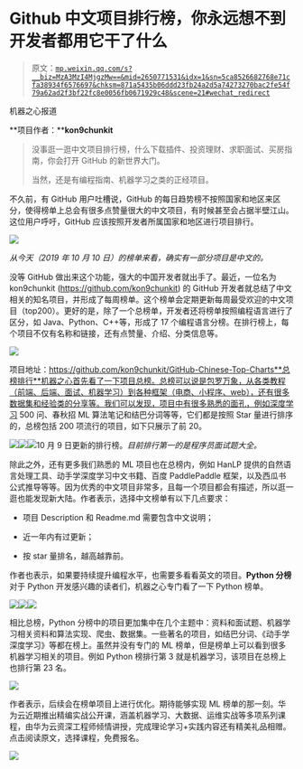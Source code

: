 # Github 中文项目排行榜，你永远想不到开发者都用它干了什么

> 原文：[`mp.weixin.qq.com/s?__biz=MzA3MzI4MjgzMw==&mid=2650771531&idx=1&sn=5ca8526682768e71cfa38934f6576697&chksm=871a5435b06ddd23fb24a2d5a74273270bac2fe54f79a62ad2f3bf22fc8e0056fb0671929c48&scene=21#wechat_redirect`](http://mp.weixin.qq.com/s?__biz=MzA3MzI4MjgzMw==&mid=2650771531&idx=1&sn=5ca8526682768e71cfa38934f6576697&chksm=871a5435b06ddd23fb24a2d5a74273270bac2fe54f79a62ad2f3bf22fc8e0056fb0671929c48&scene=21#wechat_redirect)

机器之心报道

**项目作者：****kon9chunkit**

> 没事逛一逛中文项目排行榜，什么下载插件、投资理财、求职面试、买房指南，你会打开 GitHub 的新世界大门。
> 
> 当然，还是有编程指南、机器学习之类的正经项目。

不久前，有 GitHub 用户吐槽说，GitHub 的每日趋势榜不按照国家和地区来区分，使得榜单上总会有很多点赞量很大的中文项目，有时候甚至会占据半壁江山。这位用户呼吁，GitHub 应该按照开发者所属国家和地区进行项目排行。

![](img/3ffcc5f574376f98f5c8f9f69b05ba9e.jpg)

*从今天（2019 年 10 月 10 日）的榜单来看，确实有一部分项目是中文的。*

没等 GitHub 做出来这个功能，强大的中国开发者就出手了。最近，一位名为 kon9chunkit (https://github.com/kon9chunkit) 的 GitHub 开发者就总结了中文相关的知名项目，并形成了每周榜单。这个榜单会定期更新每周最受欢迎的中文项目（top200）。更好的是，除了一个总榜单，开发者还将榜单按照编程语言进行了区分，如 Java、Python、C++等，形成了 17 个编程语言分榜。在排行榜上，每个项目不仅有名称和链接，还有点赞量、介绍、分类信息等。

![](img/a489cf53f786f7115ecc931adb9080f5.jpg)

项目地址：https://github.com/kon9chunkit/GitHub-Chinese-Top-Charts**总榜排行**机器之心首先看了一下项目总榜。总榜可以说是包罗万象，从各类教程（前端、后端、面试、机器学习）到各种框架（电商、小程序、web），还有很多数据集和经验类的分享等。我们可以发现，项目中有很多熟悉的面孔，例如深度学习 500 问、春秋招 ML 算法笔记和结巴分词等等，它们都是按照 Star 量进行排序的，总榜包括 200 项流行的项目，如下只展示了前 20。

![](img/3c344403948cef4ba8be5fa28eef06b2.jpg)![](img/b655db4b3fac9380bd2f42c90241c2ec.jpg)![](img/199eb3aad164f4641064811004044358.jpg)10 月 9 日更新的排行榜。*目前排行第一的是程序员面试题大全。*

除此之外，还有更多我们熟悉的 ML 项目也在总榜内，例如 HanLP 提供的自然语言处理工具、动手学深度学习中文书籍、百度 PaddlePaddle 框架，以及西瓜书公式推导等等。因为优秀的中文项目非常多，且每一个项目都会有描述，所以逛一逛也能发现新大陆。作者表示，选择中文榜单有以下几点要求：

*   项目 Description 和 Readme.md 需要包含中文说明；

*   近一年内有过更新；

*   按 star 量排名，越高越靠前。

作者也表示，如果要持续提升编程水平，也需要多看看英文的项目。**Python 分榜**对于 Python 开发感兴趣的读者们，机器之心专门看了一下 Python 榜单。

![](img/1283fee94e120c2fda35bb813f27c6fb.jpg)![](img/2f7792730f96a0ea75e653fbb6bccaf2.jpg)![](img/05f6916c19c20589121befe50c654891.jpg)

相比总榜，Python 分榜中的项目更加集中在几个主题中：资料和面试题、机器学习相关资料和算法实现、爬虫、数据集。一些著名的项目，如结巴分词、《动手学深度学习》等都在榜上。虽然并没有专门的 ML 榜单，但是榜单上可以看到很多机器学习相关的项目。例如 Python 榜排行第 3 就是机器学习，该项目在总榜上也排行第 23 名。

![](img/56803bd5b6f49618685236d3f241ae28.jpg)

作者表示，后续会在榜单项目上进行优化。期待能够实现 ML 榜单的那一刻。华为云近期推出精编实战公开课，涵盖机器学习、大数据、运维实战等多项系列课程，由华为云资深工程师倾情讲授，完成理论学习+实践内容还有精美礼品相赠。点击阅读原文，选择课程，免费报名。

![](img/4826157d146a33d470db6293001c4c36.jpg)